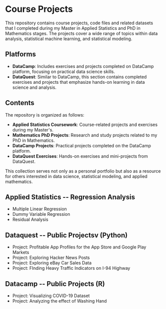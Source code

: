 # Course Projects

This repository contains course projects, code files and related datasets that I completed during my Master in Applied Statistics and PhD in Mathematics stages. The projects cover a wide range of topics within data analysis, statistical machine learning, and statistical modeling.

## Platforms

- **DataCamp**: Includes exercises and projects completed on DataCamp platform, focusing on practical data science skills.
- **DataQuest**: Similar to DataCamp, this section contains completed exercises and projects that emphasize hands-on learning in data science and analysis.

## Contents

The repository is organized as follows:

- **Applied Statistics Coursework**: Course-related projects and exercises during my Master's.
- **Mathematics PhD Projects**: Research and study projects related to my PhD in Mathematics.
- **DataCamp Projects**: Practical projects completed on the DataCamp platform.
- **DataQuest Exercises**: Hands-on exercises and mini-projects from DataQuest.

This collection serves not only as a personal portfolio but also as a resource for others interested in data science, statistical modeling, and applied mathematics.

## Applied Statistics -- Regression Analysis

- Multiple Linear Regression 
- Dummy Variable Regression 
- Residual Analysis


## Dataquest -- Public Projectsv (Python)
- Project: Profitable App Profiles for the App Store and Google Play Markets
- Project: Exploring Hacker News Posts
- Project: Exploring eBay Car Sales Data
- Project: FInding Heavy Traffic Indicators on I-94 Highway

## Datacamp -- Public Projects (R)
- Project: Visualizing COVID-19 Dataset
- Project: Analyzing the effect of Washing Hand
